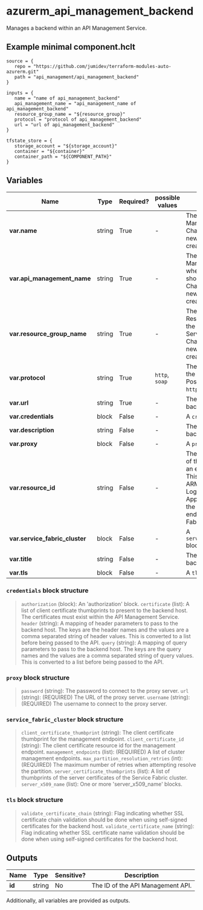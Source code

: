 # azurerm_api_management_backend

Manages a backend within an API Management Service.

## Example minimal component.hclt

```hcl
source = {
   repo = "https://github.com/jumidev/terraform-modules-auto-azurerm.git" 
   path = "api_management/api_management_backend" 
}

inputs = {
   name = "name of api_management_backend" 
   api_management_name = "api_management_name of api_management_backend" 
   resource_group_name = "${resource_group}" 
   protocol = "protocol of api_management_backend" 
   url = "url of api_management_backend" 
}

tfstate_store = {
   storage_account = "${storage_account}" 
   container = "${container}" 
   container_path = "${COMPONENT_PATH}" 
}

```

## Variables

| Name | Type | Required? |  possible values |  Description |
| ---- | ---- | --------- |  ----------- | ----------- |
| **var.name** | string | True | -  |  The name of the API Management backend. Changing this forces a new resource to be created. | 
| **var.api_management_name** | string | True | -  |  The Name of the API Management Service where this backend should be created. Changing this forces a new resource to be created. | 
| **var.resource_group_name** | string | True | -  |  The Name of the Resource Group where the API Management Service exists. Changing this forces a new resource to be created. | 
| **var.protocol** | string | True | `http`, `soap`  |  The protocol used by the backend host. Possible values are `http` or `soap`. | 
| **var.url** | string | True | -  |  The URL of the backend host. | 
| **var.credentials** | block | False | -  |  A `credentials` block. | 
| **var.description** | string | False | -  |  The description of the backend. | 
| **var.proxy** | block | False | -  |  A `proxy` block. | 
| **var.resource_id** | string | False | -  |  The management URI of the backend host in an external system. This URI can be the ARM Resource ID of Logic Apps, Function Apps or API Apps, or the management endpoint of a Service Fabric cluster. | 
| **var.service_fabric_cluster** | block | False | -  |  A `service_fabric_cluster` block. | 
| **var.title** | string | False | -  |  The title of the backend. | 
| **var.tls** | block | False | -  |  A `tls` block. | 

### `credentials` block structure

> `authorization` (block): An 'authorization' block.
> `certificate` (list): A list of client certificate thumbprints to present to the backend host. The certificates must exist within the API Management Service.
> `header` (string): A mapping of header parameters to pass to the backend host. The keys are the header names and the values are a comma separated string of header values. This is converted to a list before being passed to the API.
> `query` (string): A mapping of query parameters to pass to the backend host. The keys are the query names and the values are a comma separated string of query values. This is converted to a list before being passed to the API.

### `proxy` block structure

> `password` (string): The password to connect to the proxy server.
> `url` (string): (REQUIRED) The URL of the proxy server.
> `username` (string): (REQUIRED) The username to connect to the proxy server.

### `service_fabric_cluster` block structure

> `client_certificate_thumbprint` (string): The client certificate thumbprint for the management endpoint.
> `client_certificate_id` (string): The client certificate resource id for the management endpoint.
> `management_endpoints` (list): (REQUIRED) A list of cluster management endpoints.
> `max_partition_resolution_retries` (int): (REQUIRED) The maximum number of retries when attempting resolve the partition.
> `server_certificate_thumbprints` (list): A list of thumbprints of the server certificates of the Service Fabric cluster.
> `server_x509_name` (list): One or more 'server_x509_name' blocks.

### `tls` block structure

> `validate_certificate_chain` (string): Flag indicating whether SSL certificate chain validation should be done when using self-signed certificates for the backend host.
> `validate_certificate_name` (string): Flag indicating whether SSL certificate name validation should be done when using self-signed certificates for the backend host.



## Outputs

| Name | Type | Sensitive? | Description |
| ---- | ---- | --------- | --------- |
| **id** | string | No  | The ID of the API Management API. | 

Additionally, all variables are provided as outputs.
